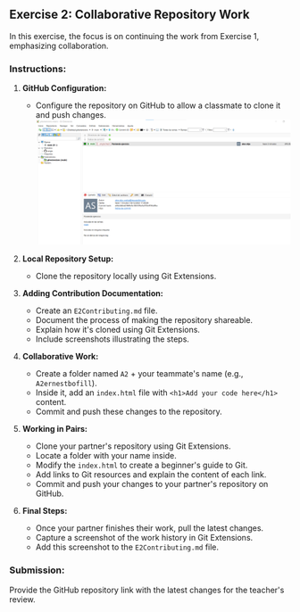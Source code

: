 ## Exercise 2: Collaborative Repository Work

In this exercise, the focus is on continuing the work from Exercise 1, emphasizing collaboration.

### Instructions:

1. **GitHub Configuration:**
   - Configure the repository on GitHub to allow a classmate to clone it and push changes.
![Imagen](Images/1.png)


2. **Local Repository Setup:**
   - Clone the repository locally using Git Extensions.

3. **Adding Contribution Documentation:**
   - Create an `E2Contributing.md` file.
   - Document the process of making the repository shareable.
   - Explain how it's cloned using Git Extensions.
   - Include screenshots illustrating the steps.

4. **Collaborative Work:**
   - Create a folder named `A2` + your teammate's name (e.g., `A2ernestbofill`).
   - Inside it, add an `index.html` file with `<h1>Add your code here</h1>` content.
   - Commit and push these changes to the repository.

5. **Working in Pairs:**
   - Clone your partner's repository using Git Extensions.
   - Locate a folder with your name inside.
   - Modify the `index.html` to create a beginner's guide to Git.
   - Add links to Git resources and explain the content of each link.
   - Commit and push your changes to your partner's repository on GitHub.

6. **Final Steps:**
   - Once your partner finishes their work, pull the latest changes.
   - Capture a screenshot of the work history in Git Extensions.
   - Add this screenshot to the `E2Contributing.md` file.

### Submission:
Provide the GitHub repository link with the latest changes for the teacher's review.